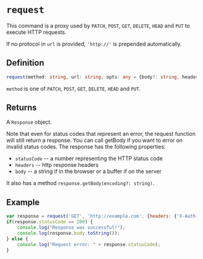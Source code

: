 # `request`

This command is a proxy used by `PATCH`, `POST`, `GET`, `DELETE`, `HEAD` and `PUT` to execute HTTP requests.

If no protocol in `url` is provided, `'http://'` is prepended automatically.

## Definition

```typescript
request(method: string, url: string, opts: any = {body?: string, headers?: any}): Response
```

`method` is one of `PATCH`, `POST`, `GET`, `DELETE`, `HEAD` and `PUT`.

## Returns

A `Response` object.

Note that even for status codes that represent an error, the request function will still return a response. 
You can call getBody if you want to error on invalid status codes. The response has the following properties:

 - `statusCode` -- a number representing the HTTP status code
 - `headers` -- http response headers
 - `body` -- a string if in the browser or a buffer if on the server

It also has a method `response.getBody(encoding?: string)`.

## Example

```javascript
var response = request('GET', 'http://example.com', {headers: {'X-Auth-Key': "XXXXXXXXXXX"}});
if(response.statusCode == 200) {
    console.log("Response was successful!");
    console.log(response.body.toString());
} else {
    console.log("Request error: " + response.statusCode);
}
```